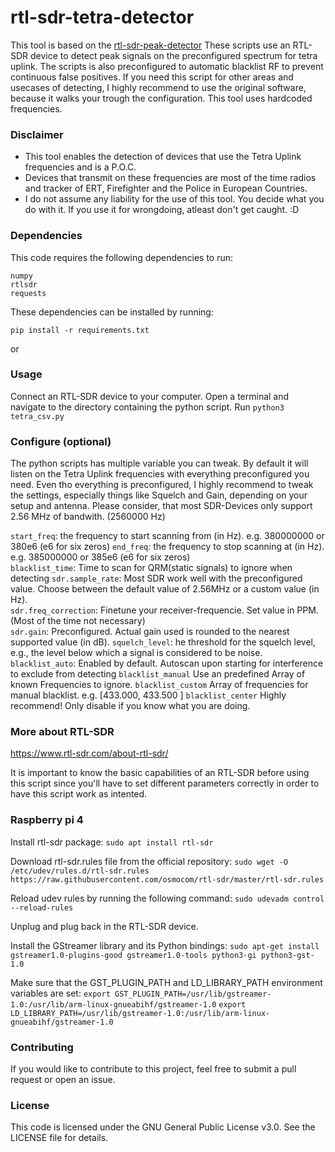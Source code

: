 # rtl-sdr-tetra-detector

This tool is based on the [rtl-sdr-peak-detector](https://github.com/nootedandrooted/rtl-sdr-close-call-monitor/)
These scripts use an RTL-SDR device to detect peak signals on the preconfigured spectrum for tetra uplink.
The scripts is also preconfigured to automatic blacklist RF to prevent continuous false positives. 
If you need this script for other areas and usecases of detecting, I highly recommend to use the original software, because it walks your trough the configuration. This tool uses hardcoded frequencies. 


### Disclaimer
- This tool enables the detection of devices that use the Tetra Uplink frequencies and is a P.O.C.
- Devices that transmit on these frequencies are most of the time radios and tracker of ERT, Firefighter and the Police in European Countries.
- I do not assume any liability for the use of this tool. You decide what you do with it. If you use it for wrongdoing, atleast don't get caught. :D




### Dependencies

This code requires the following dependencies to run:

    numpy
    rtlsdr
    requests

These dependencies can be installed by running:

`pip install -r requirements.txt`

or


### Usage
Connect an RTL-SDR device to your computer.
    Open a terminal and navigate to the directory containing the python script.
    Run `python3 tetra_csv.py`

### Configure (optional)

   The python scripts has multiple variable you can tweak. By default it will listen on the Tetra Uplink frequencies with everything preconfigured you need.
   Even tho everything is preconfigured, I highly recommend to tweak the settings, especially things like Squelch and Gain, depending on your setup and antenna.
   Please consider, that most SDR-Devices only support 2.56 MHz of bandwith. (2560000 Hz)

   `start_freq`: the frequency to start scanning from (in Hz). e.g. 380000000 or 380e6 (e6 for six zeros)
   `end_freq`: the frequency to stop scanning at (in Hz). e.g. 385000000 or 385e6 (e6 for six zeros)   
   `blacklist_time`: Time to scan for QRM(static signals) to ignore when detecting
   `sdr.sample_rate`: Most SDR work well with the preconfigured value. Choose between the default value of 2.56MHz or a custom value (in Hz).        
   `sdr.freq_correction`: Finetune your receiver-frequencie. Set value in PPM. (Most of the time not necessary)       
   `sdr.gain`: Preconfigured. Actual gain used is rounded to the nearest supported value (in dB).
   `squelch_level`: he threshold for the squelch level, e.g., the level below which a signal is considered to be noise.   
   `blacklist_auto`: Enabled by default. Autoscan upon starting for interference to exclude from detecting
   `blacklist_manual` Use an predefined Array of known Frequencies to ignore.
   `blacklist_custom` Array of frequencies for manual blacklist. e.g. [433.000, 433.500 ]
   `blacklist_center` Highly recommend! Only disable if you know what you are doing.

        
### More about RTL-SDR

https://www.rtl-sdr.com/about-rtl-sdr/

It is important to know the basic capabilities of an RTL-SDR before using this script since you'll have to set different parameters correctly in order to have this script work as intented. 

### Raspberry pi 4

Install rtl-sdr package:
`sudo apt install rtl-sdr`

Download rtl-sdr.rules file from the official repository:
`sudo wget -O /etc/udev/rules.d/rtl-sdr.rules https://raw.githubusercontent.com/osmocom/rtl-sdr/master/rtl-sdr.rules`

Reload udev rules by running the following command:
`sudo udevadm control --reload-rules`

Unplug and plug back in the RTL-SDR device.

Install the GStreamer library and its Python bindings:
`sudo apt-get install gstreamer1.0-plugins-good gstreamer1.0-tools python3-gi python3-gst-1.0`

Make sure that the GST_PLUGIN_PATH and LD_LIBRARY_PATH environment variables are set:
`export GST_PLUGIN_PATH=/usr/lib/gstreamer-1.0:/usr/lib/arm-linux-gnueabihf/gstreamer-1.0`
`export LD_LIBRARY_PATH=/usr/lib/gstreamer-1.0:/usr/lib/arm-linux-gnueabihf/gstreamer-1.0`

### Contributing

If you would like to contribute to this project, feel free to submit a pull request or open an issue.

### License

This code is licensed under the GNU General Public License v3.0. See the LICENSE file for details.
